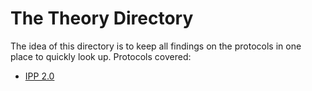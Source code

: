 # The Theory Directory

The idea of this directory is to keep all findings on the protocols in one place to quickly look up. Protocols covered:

- [IPP 2.0](https://github.com/mightychoc/pcap2printjob/tree/main/meta/IPP_2_0.md)